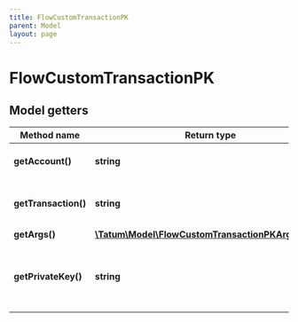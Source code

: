 ```yaml
---
title: FlowCustomTransactionPK
parent: Model
layout: page
---
```


# FlowCustomTransactionPK

## Model getters

Method name | Return type | Description | Notes
------------ | ------------- | ------------- | -------------
**getAccount()** | **string** | Blockchain account to send from | ex.: `0x955cd3f17b2fd8ad`
**getTransaction()** | **string** | Transaction string to send to the chain. | ex.: `transaction(publicKey: String) {  prepare(signer: AuthAccount) {    signer.addPublicKey(publicKey.decodeHex())  }}`
**getArgs()** | [**\Tatum\Model\FlowCustomTransactionPKArgsInner[]**](../FlowCustomTransactionPKArgsInner) |  | ex.: `null`
**getPrivateKey()** | **string** | Secret for account. Secret, or signature Id must be present. | ex.: `37afa218d41d9cd6a2c6f2b96d9eaa3ad96c598252bc50e4d45d62f9356a51f8`

